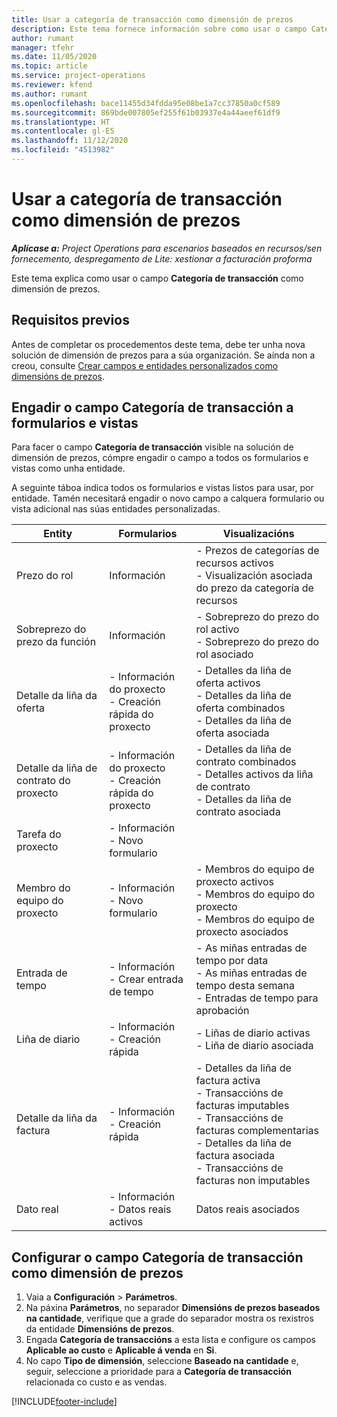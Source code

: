 ```yaml
---
title: Usar a categoría de transacción como dimensión de prezos
description: Este tema fornece información sobre como usar o campo Categoría de transacción como dimensión de prezos.
author: rumant
manager: tfehr
ms.date: 11/05/2020
ms.topic: article
ms.service: project-operations
ms.reviewer: kfend
ms.author: rumant
ms.openlocfilehash: bace11455d34fdda95e08be1a7cc37850a0cf589
ms.sourcegitcommit: 869bde007805ef255f61b03937e4a44aeef61df9
ms.translationtype: HT
ms.contentlocale: gl-ES
ms.lasthandoff: 11/12/2020
ms.locfileid: "4513982"
---
```

# <a name="use-transaction-category-as-a-pricing-dimension"></a>Usar a categoría de transacción como dimensión de prezos


_**Aplícase a:** Project Operations para escenarios baseados en recursos/sen fornecemento, despregamento de Lite: xestionar a facturación proforma_


Este tema explica como usar o campo **Categoría de transacción** como dimensión de prezos. 

## <a name="prerequisites"></a>Requisitos previos
Antes de completar os procedementos deste tema, debe ter unha nova solución de dimensión de prezos para a súa organización. Se aínda non a creou, consulte [Crear campos e entidades personalizados como dimensións de prezos](create-custom-fields-entities-pricing-dimensions.md).

## <a name="add-the-transaction-category-field-to-forms-and-views"></a>Engadir o campo Categoría de transacción a formularios e vistas
Para facer o campo **Categoría de transacción** visible na solución de dimensión de prezos, cómpre engadir o campo a todos os formularios e vistas como unha entidade.

A seguinte táboa indica todos os formularios e vistas listos para usar, por entidade. Tamén necesitará engadir o novo campo a calquera formulario ou vista adicional nas súas entidades personalizadas.

|  Entity        | Formularios     |Visualizacións        |
| ------------------------------|---------------------------------|----------------------------------|
|  Prezo do rol| Información |- Prezos de categorías de recursos activos<br> - Visualización asociada do prezo da categoría de recursos |
|  Sobreprezo do prezo da función| Información|- Sobreprezo do prezo do rol activo<br>- Sobreprezo do prezo do rol asociado |
|  Detalle da liña da oferta|- Información do proxecto<br>- Creación rápida do proxecto| - Detalles da liña de oferta activos<br>- Detalles da liña de oferta combinados<br>- Detalles da liña de oferta asociada |
|  Detalle da liña de contrato do proxecto|- Información do proxecto<br>- Creación rápida do proxecto|- Detalles da liña de contrato combinados<br>- Detalles activos da liña de contrato<br>- Detalles da liña de contrato asociada |
|  Tarefa do proxecto|- Información<br>- Novo formulario| &nbsp; |
|  Membro do equipo do proxecto|- Información<br>- Novo formulario|- Membros do equipo de proxecto activos<br>- Membros do equipo do proxecto<br>- Membros do equipo de proxecto asociados |
|  Entrada de tempo|- Información<br>- Crear entrada de tempo|- As miñas entradas de tempo por data<br>- As miñas entradas de tempo desta semana<br>- Entradas de tempo para aprobación|
|  Liña de diario|- Información<br>- Creación rápida|- Liñas de diario activas<br>- Liña de diario asociada|
|  Detalle da liña da factura|- Información<br>- Creación rápida|- Detalles da liña de factura activa<br>- Transaccións de facturas imputables<br>- Transaccións de facturas complementarias<br>- Detalles da liña de factura asociada <br>- Transaccións de facturas non imputables|
|  Dato real|- Información<br>- Datos reais activos| Datos reais asociados |

## <a name="set-up-the-transaction-category-field-as-a-pricing-dimension"></a>Configurar o campo Categoría de transacción como dimensión de prezos

1. Vaia a **Configuración** > **Parámetros**. 
2. Na páxina **Parámetros**, no separador **Dimensións de prezos baseados na cantidade**, verifique que a grade do separador mostra os rexistros da entidade **Dimensións de prezos**.
3. Engada **Categoría de transaccións** a esta lista e configure os campos **Aplicable ao custo** e **Aplicable á venda** en **Si**.
4. No capo **Tipo de dimensión**, seleccione **Baseado na cantidade** e, seguir, seleccione a prioridade para a **Categoría de transacción** relacionada co custo e as vendas.


[!INCLUDE[footer-include](../includes/footer-banner.md)]